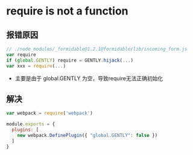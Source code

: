 
# require is not a function

## 报错原因
``` js
// ./node_modules/_formidable@1.2.1@formidable/lib/incoming_form.js
var require
if (global.GENTLY) require = GENTLY.hijack(...)
var xxx = require(...)
```
- 主要是由于 global.GENTLY 为空，导致require无法正确初始化

## 解决
``` js
var webpack = require('webpack')

module.exports = {
  plugins: [
    new webpack.DefinePlugin({ "global.GENTLY": false })
  ]
}
```